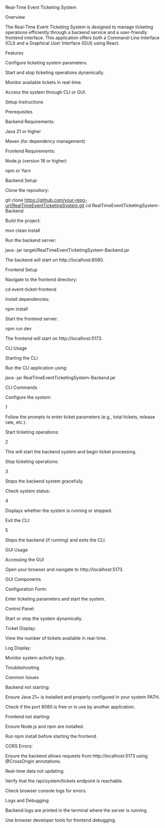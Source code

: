 Real-Time Event Ticketing System

Overview

The Real-Time Event Ticketing System is designed to manage ticketing operations efficiently through a backend service and a user-friendly frontend interface. This application offers both a Command-Line Interface (CLI) and a Graphical User Interface (GUI) using React.

Features

Configure ticketing system parameters.

Start and stop ticketing operations dynamically.

Monitor available tickets in real-time.

Access the system through CLI or GUI.

Setup Instructions

Prerequisites

Backend Requirements:

Java 21 or higher

Maven (for dependency management)

Frontend Requirements:

Node.js (version 18 or higher)

npm or Yarn

Backend Setup

Clone the repository:

git clone https://github.com/your-repo-url/RealTimeEventTicketingSystem.git
cd RealTimeEventTicketingSystem-Backend

Build the project:

mvn clean install

Run the backend server:

java -jar target/RealTimeEventTicketingSystem-Backend.jar

The backend will start on http://localhost:8080.

Frontend Setup

Navigate to the frontend directory:

cd event-ticket-frontend

Install dependencies:

npm install

Start the frontend server:

npm run dev

The frontend will start on http://localhost:5173.

CLI Usage

Starting the CLI

Run the CLI application using:

java -jar RealTimeEventTicketingSystem-Backend.jar

CLI Commands

Configure the system:

1

Follow the prompts to enter ticket parameters (e.g., total tickets, release rate, etc.).

Start ticketing operations:

2

This will start the backend system and begin ticket processing.

Stop ticketing operations:

3

Stops the backend system gracefully.

Check system status:

4

Displays whether the system is running or stopped.

Exit the CLI:

5

Stops the backend (if running) and exits the CLI.

GUI Usage

Accessing the GUI

Open your browser and navigate to http://localhost:5173.

GUI Components

Configuration Form:

Enter ticketing parameters and start the system.

Control Panel:

Start or stop the system dynamically.

Ticket Display:

View the number of tickets available in real-time.

Log Display:

Monitor system activity logs.

Troubleshooting

Common Issues

Backend not starting:

Ensure Java 21+ is installed and properly configured in your system PATH.

Check if the port 8080 is free or in use by another application.

Frontend not starting:

Ensure Node.js and npm are installed.

Run npm install before starting the frontend.

CORS Errors:

Ensure the backend allows requests from http://localhost:5173 using @CrossOrigin annotations.

Real-time data not updating:

Verify that the /api/system/tickets endpoint is reachable.

Check browser console logs for errors.

Logs and Debugging

Backend logs are printed in the terminal where the server is running.

Use browser developer tools for frontend debugging.

